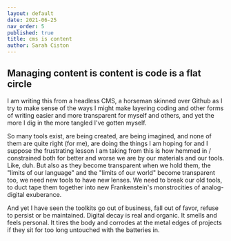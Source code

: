 ```yaml
---
layout: default
date: 2021-06-25
nav_order: 5
published: true
title: cms is content
author: Sarah Ciston
---
```

## Managing content is content is code is a flat circle

I am writing this from a headless CMS, a horseman skinned over Github as I try to make sense of the ways I might make layering coding and other forms of writing easier and more transparent for myself and others, and yet the more I dig in the more tangled I've gotten myself.

So many tools exist, are being created, are being imagined, and none of them are quite right (for me), are doing the things I am hoping for and I suppose the frustrating lesson I am taking from this is how hemmed in / constrained both for better and worse we are by our materials and our tools. Like, duh. But also as they become transparent when we hold them, the "limits of our language" and the "limits of our world" become transparent too, we need new tools to have new lenses. We need to break our old tools, to duct tape them together into new Frankenstein's monstrocities of analog-digital exuberance.

And yet I have seen the toolkits go out of business, fall out of favor, refuse to persist or be maintained. Digital decay is real and organic. It smells and feels personal. It tires the body and corrodes at the metal edges of projects if they sit for too long untouched with the batteries in.
